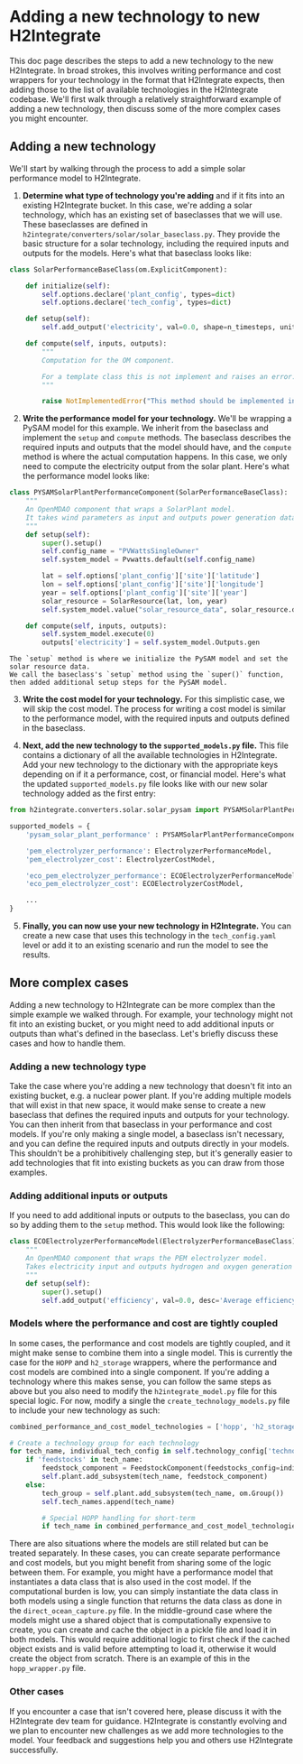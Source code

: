 # Adding a new technology to new H2Integrate

This doc page describes the steps to add a new technology to the new H2Integrate.
In broad strokes, this involves writing performance and cost wrappers for your technology in the format that H2Integrate expects, then adding those to the list of available technologies in the H2Integrate codebase.
We'll first walk through a relatively straightforward example of adding a new technology, then discuss some of the more complex cases you might encounter.

## Adding a new technology

We'll start by walking through the process to add a simple solar performance model to H2Integrate.

1. **Determine what type of technology you're adding** and if it fits into an existing H2Integrate bucket.
In this case, we're adding a solar technology, which has an existing set of baseclasses that we will use.
These baseclasses are defined in `h2integrate/converters/solar/solar_baseclass.py`.
They provide the basic structure for a solar technology, including the required inputs and outputs for the models.
Here's what that baseclass looks like:

```python
class SolarPerformanceBaseClass(om.ExplicitComponent):

    def initialize(self):
        self.options.declare('plant_config', types=dict)
        self.options.declare('tech_config', types=dict)

    def setup(self):
        self.add_output('electricity', val=0.0, shape=n_timesteps, units='kW', desc='Power output from SolarPlant')

    def compute(self, inputs, outputs):
        """
        Computation for the OM component.

        For a template class this is not implement and raises an error.
        """

        raise NotImplementedError("This method should be implemented in a subclass.")
```

2. **Write the performance model for your technology.**
We'll be wrapping a PySAM model for this example.
We inherit from the baseclass and implement the `setup` and `compute` methods.
The baseclass describes the required inputs and outputs that the model should have, and the `compute` method is where the actual computation happens.
In this case, we only need to compute the electricity output from the solar plant.
Here's what the performance model looks like:

```python
class PYSAMSolarPlantPerformanceComponent(SolarPerformanceBaseClass):
    """
    An OpenMDAO component that wraps a SolarPlant model.
    It takes wind parameters as input and outputs power generation data.
    """
    def setup(self):
        super().setup()
        self.config_name = "PVWattsSingleOwner"
        self.system_model = Pvwatts.default(self.config_name)

        lat = self.options['plant_config']['site']['latitude']
        lon = self.options['plant_config']['site']['longitude']
        year = self.options['plant_config']['site']['year']
        solar_resource = SolarResource(lat, lon, year)
        self.system_model.value("solar_resource_data", solar_resource.data)

    def compute(self, inputs, outputs):
        self.system_model.execute(0)
        outputs['electricity'] = self.system_model.Outputs.gen
```

```{note}
The `setup` method is where we initialize the PySAM model and set the solar resource data.
We call the baseclass's `setup` method using the `super()` function, then added additional setup steps for the PySAM model.
```

3. **Write the cost model for your technology.**
For this simplistic case, we will skip the cost model.
The process for writing a cost model is similar to the performance model, with the required inputs and outputs defined in the baseclass.

4. **Next, add the new technology to the `supported_models.py` file.**
This file contains a dictionary of all the available technologies in H2Integrate.
Add your new technology to the dictionary with the appropriate keys depending on if it a performance, cost, or financial model.
Here's what the updated `supported_models.py` file looks like with our new solar technology added as the first entry:

```python
from h2integrate.converters.solar.solar_pysam import PYSAMSolarPlantPerformanceComponent

supported_models = {
    'pysam_solar_plant_performance' : PYSAMSolarPlantPerformanceComponent,

    'pem_electrolyzer_performance': ElectrolyzerPerformanceModel,
    'pem_electrolyzer_cost': ElectrolyzerCostModel,

    'eco_pem_electrolyzer_performance': ECOElectrolyzerPerformanceModel,
    'eco_pem_electrolyzer_cost': ECOElectrolyzerCostModel,

    ...
}
```

5. **Finally, you can now use your new technology in H2Integrate.**
You can create a new case that uses this technology in the `tech_config.yaml` level or add it to an existing scenario and run the model to see the results.


## More complex cases

Adding a new technology to H2Integrate can be more complex than the simple example we walked through.
For example, your technology might not fit into an existing bucket, or you might need to add additional inputs or outputs than what's defined in the baseclass.
Let's briefly discuss these cases and how to handle them.

### Adding a new technology type

Take the case where you're adding a new technology that doesn't fit into an existing bucket, e.g. a nuclear power plant.
If you're adding multiple models that will exist in that new space, it would make sense to create a new baseclass that defines the required inputs and outputs for your technology.
You can then inherit from that baseclass in your performance and cost models.
If you're only making a single model, a baseclass isn't necessary, and you can define the required inputs and outputs directly in your models.
This shouldn't be a prohibitively challenging step, but it's generally easier to add technologies that fit into existing buckets as you can draw from those examples.

### Adding additional inputs or outputs

If you need to add additional inputs or outputs to the baseclass, you can do so by adding them to the `setup` method.
This would look like the following:

```python
class ECOElectrolyzerPerformanceModel(ElectrolyzerPerformanceBaseClass):
    """
    An OpenMDAO component that wraps the PEM electrolyzer model.
    Takes electricity input and outputs hydrogen and oxygen generation rates.
    """
    def setup(self):
        super().setup()
        self.add_output('efficiency', val=0.0, desc='Average efficiency of the electrolyzer')
```

### Models where the performance and cost are tightly coupled

In some cases, the performance and cost models are tightly coupled, and it might make sense to combine them into a single model.
This is currently the case for the `HOPP` and `h2_storage` wrappers, where the performance and cost models are combined into a single component.
If you're adding a technology where this makes sense, you can follow the same steps as above but you also need to modify the `h2integrate_model.py` file for this special logic.
For now, modify a single  the `create_technology_models.py` file to include your new technology as such:

```python
combined_performance_and_cost_model_technologies = ['hopp', 'h2_storage', '<your_tech_here>']

# Create a technology group for each technology
for tech_name, individual_tech_config in self.technology_config['technologies'].items():
    if 'feedstocks' in tech_name:
        feedstock_component = FeedstockComponent(feedstocks_config=individual_tech_config)
        self.plant.add_subsystem(tech_name, feedstock_component)
    else:
        tech_group = self.plant.add_subsystem(tech_name, om.Group())
        self.tech_names.append(tech_name)

        # Special HOPP handling for short-term
        if tech_name in combined_performance_and_cost_model_technologies:
```

There are also situations where the models are still related but can be treated separately.
In these cases, you can create separate performance and cost models, but you might benefit from sharing some of the logic between them.
For example, you might have a performance model that instantiates a data class that is also used in the cost model.
If the computational burden is low, you can simply instantiate the data class in both models using a single function that returns the data class as done in the `direct_ocean_capture.py` file.
In the middle-ground case where the models might use a shared object that is computationally expensive to create, you can create and cache the object in a pickle file and load it in both models.
This would require additional logic to first check if the cached object exists and is valid before attempting to load it, otherwise it would create the object from scratch.
There is an example of this in the `hopp_wrapper.py` file.


### Other cases

If you encounter a case that isn't covered here, please discuss it with the H2Integrate dev team for guidance.
H2Integrate is constantly evolving and we plan to encounter new challenges as we add more technologies to the model.
Your feedback and suggestions help you and others use H2Integrate successfully.

